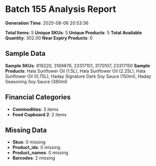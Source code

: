 # Batch 155 Analysis Report

**Generation Time**: 2025-08-06 20:53:36

**Total Items**: 5
**Unique SKUs**: 5
**Unique Products**: 5
**Total Available Quantity**: 302.00
**Near Expiry Products**: 0

## Sample Data
**Sample SKUs**: 819220, 3169876, 23317101, 3170107, 23317150
**Sample Products**: Hala Sunflower Oil (1.5L), Hala Sunflower Oil (2.25L), Hala Sunflower Oil (0.75L), Haday Signature Dark Soy Sauce (150ml), Haday Seasoning Soy Sauce (380ml)

## Financial Categories
- **Commodities**: 3 items
- **Food Cupboard 2**: 2 items

## Missing Data
- **Skus**: 0 missing
- **Product_ids**: 0 missing
- **Product_names**: 0 missing
- **Barcodes**: 2 missing
